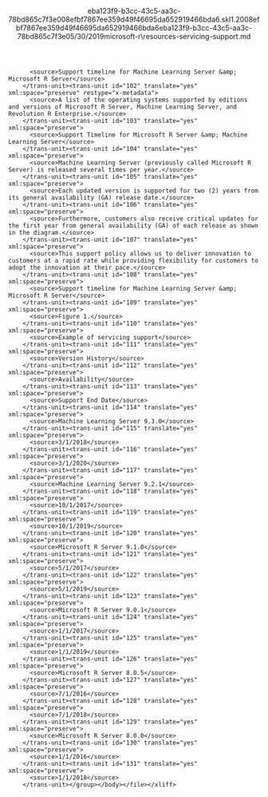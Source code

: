 <?xml version="1.0"?><xliff version="1.2" xmlns="urn:oasis:names:tc:xliff:document:1.2" xmlns:xsi="http://www.w3.org/2001/XMLSchema-instance" xsi:schemaLocation="urn:oasis:names:tc:xliff:document:1.2 xliff-core-1.2-transitional.xsd"><file datatype="xml" original="resources-servicing-support.md" source-language="en-US" target-language="en-US"><header><tool tool-id="mdxliff" tool-name="mdxliff" tool-version="1.0-8ab897d" tool-company="Microsoft" /><xliffext:skl_file_name xmlns:xliffext="urn:microsoft:content:schema:xliffextensions">eba123f9-b3cc-43c5-aa3c-78bd865c7f3e008efbf7867ee359d49f46695da652919466bda6.skl</xliffext:skl_file_name><xliffext:version xmlns:xliffext="urn:microsoft:content:schema:xliffextensions">1.2</xliffext:version><xliffext:ms.openlocfilehash xmlns:xliffext="urn:microsoft:content:schema:xliffextensions">008efbf7867ee359d49f46695da652919466bda6</xliffext:ms.openlocfilehash><xliffext:ms.sourcegitcommit xmlns:xliffext="urn:microsoft:content:schema:xliffextensions">eba123f9-b3cc-43c5-aa3c-78bd865c7f3e</xliffext:ms.sourcegitcommit><xliffext:ms.lasthandoff xmlns:xliffext="urn:microsoft:content:schema:xliffextensions">05/30/2019</xliffext:ms.lasthandoff><xliffext:ms.openlocfilepath xmlns:xliffext="urn:microsoft:content:schema:xliffextensions">microsoft-r\resources-servicing-support.md</xliffext:ms.openlocfilepath></header><body><group id="content" extype="content"><trans-unit id="101" translate="yes" xml:space="preserve" restype="x-metadata">
          <source>Support timeline for Machine Learning Server &amp; Microsoft R Server</source>
        </trans-unit><trans-unit id="102" translate="yes" xml:space="preserve" restype="x-metadata">
          <source>A list of the operating systems supported by editions and versions of Microsoft R Server, Machine Learning Server, and Revolution R Enterprise.</source>
        </trans-unit><trans-unit id="103" translate="yes" xml:space="preserve">
          <source>Support Timeline for Microsoft R Server &amp; Machine Learning Server</source>
        </trans-unit><trans-unit id="104" translate="yes" xml:space="preserve">
          <source>Machine Learning Server (previously called Microsoft R Server) is released several times per year.</source>
        </trans-unit><trans-unit id="105" translate="yes" xml:space="preserve">
          <source>Each updated version is supported for two (2) years from its general availability (GA) release date.</source>
        </trans-unit><trans-unit id="106" translate="yes" xml:space="preserve">
          <source>Furthermore, customers also receive critical updates for the first year from general availability (GA) of each release as shown in the diagram.</source>
        </trans-unit><trans-unit id="107" translate="yes" xml:space="preserve">
          <source>This support policy allows us to deliver innovation to customers at a rapid rate while providing flexibility for customers to adopt the innovation at their pace.</source>
        </trans-unit><trans-unit id="108" translate="yes" xml:space="preserve">
          <source>Support timeline for Machine Learning Server &amp; Microsoft R Server</source>
        </trans-unit><trans-unit id="109" translate="yes" xml:space="preserve">
          <source>Figure 1.</source>
        </trans-unit><trans-unit id="110" translate="yes" xml:space="preserve">
          <source>Example of servicing support</source>
        </trans-unit><trans-unit id="111" translate="yes" xml:space="preserve">
          <source>Version History</source>
        </trans-unit><trans-unit id="112" translate="yes" xml:space="preserve">
          <source>Availability</source>
        </trans-unit><trans-unit id="113" translate="yes" xml:space="preserve">
          <source>Support End Date</source>
        </trans-unit><trans-unit id="114" translate="yes" xml:space="preserve">
          <source>Machine Learning Server 9.3.0</source>
        </trans-unit><trans-unit id="115" translate="yes" xml:space="preserve">
          <source>3/1/2018</source>
        </trans-unit><trans-unit id="116" translate="yes" xml:space="preserve">
          <source>3/1/2020</source>
        </trans-unit><trans-unit id="117" translate="yes" xml:space="preserve">
          <source>Machine Learning Server 9.2.1</source>
        </trans-unit><trans-unit id="118" translate="yes" xml:space="preserve">
          <source>10/1/2017</source>
        </trans-unit><trans-unit id="119" translate="yes" xml:space="preserve">
          <source>10/1/2019</source>
        </trans-unit><trans-unit id="120" translate="yes" xml:space="preserve">
          <source>Microsoft R Server 9.1.0</source>
        </trans-unit><trans-unit id="121" translate="yes" xml:space="preserve">
          <source>5/1/2017</source>
        </trans-unit><trans-unit id="122" translate="yes" xml:space="preserve">
          <source>5/1/2019</source>
        </trans-unit><trans-unit id="123" translate="yes" xml:space="preserve">
          <source>Microsoft R Server 9.0.1</source>
        </trans-unit><trans-unit id="124" translate="yes" xml:space="preserve">
          <source>1/1/2017</source>
        </trans-unit><trans-unit id="125" translate="yes" xml:space="preserve">
          <source>1/1/2019</source>
        </trans-unit><trans-unit id="126" translate="yes" xml:space="preserve">
          <source>Microsoft R Server 8.0.5</source>
        </trans-unit><trans-unit id="127" translate="yes" xml:space="preserve">
          <source>7/1/2016</source>
        </trans-unit><trans-unit id="128" translate="yes" xml:space="preserve">
          <source>7/1/2018</source>
        </trans-unit><trans-unit id="129" translate="yes" xml:space="preserve">
          <source>Microsoft R Server 8.0.0</source>
        </trans-unit><trans-unit id="130" translate="yes" xml:space="preserve">
          <source>1/1/2016</source>
        </trans-unit><trans-unit id="131" translate="yes" xml:space="preserve">
          <source>1/1/2018</source>
        </trans-unit></group></body></file></xliff>